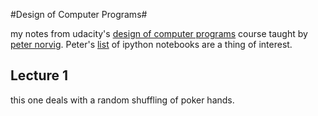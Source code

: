 #Design of Computer Programs#

my notes from udacity's [design of computer programs](https://www.udacity.com/course/design-of-computer-programs--cs212) course taught by [peter norvig](http://norvig.com/). Peter's [list](http://norvig.com/ipython/README.html) of ipython notebooks are a thing of interest.  

## Lecture 1 ##

this one deals with a random shuffling of poker hands.  
